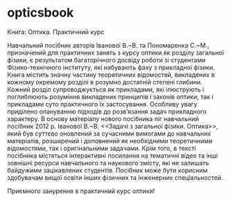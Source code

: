 # opticsbook
Книга: Оптика. Практичний курс

Навчальний посібник авторів Іванової В.~В. та Пономаренка С.~М., призначений для практичних занять з курсу оптики як розділу загальної фізики, є результатом багаторічного досвіду роботи зі студентами Фізико-технічного інституту, які набувають фаху з прикладної фізики. Книга містить значну частину теоретичних відомостей, викладених в кожному окремому розділі в розумно достатній степені глибини. Кожний розділ супроводжується як прикладами, які ілюструють і поглиблюють розуміння викладених принципів і законів оптики, так і прикладами суто практичного їх застосування. Особливу увагу приділено опануванню підходів до розв’язання задач прикладного характеру. В  основу матеріалу нового посібника ліг навчальний посібник 2012 р. Іванової В.~В. <<Задачі з загальної фізики. Оптика>>, який був суттєво оновлений за сучасними вимогами до навчальних матеріалів, розширений і доповнений як необхідними теоретичними відомостями, так і оригінальними задачами. Крім того, в тексті посібника містяться інтерактивні посилання на тематичні відео та інші зовнішні ресурси навчального та наукового змісту, які не залишать байдужими зацікавлених студентів. Посібник може бути корисним здобувачам вищої освіти інших фізичних та інженерних спеціальностей.

Приємного занурення в практичний курс оптики!
